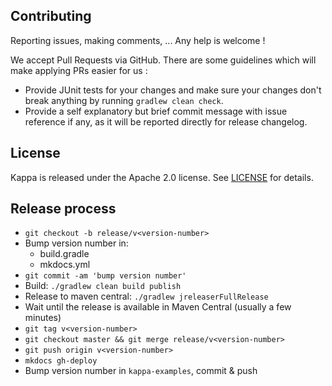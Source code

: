## Contributing

Reporting issues, making comments, ... Any help is welcome !

We accept Pull Requests via GitHub. There are some guidelines which will make applying PRs easier for us :

* Provide JUnit tests for your changes and make sure your changes don't break anything by running `gradlew clean check`.
* Provide a self explanatory but brief commit message with issue reference if any, as it will be reported directly for release changelog.

## License

Kappa is released under the Apache 2.0 license. See [LICENSE](https://github.com/erosb/kappa/blob/master/LICENSE.md) for details.

## Release process

 - `git checkout -b release/v<version-number>`
 - Bump version number in:
     * build.gradle
     * mkdocs.yml
 - `git commit -am 'bump version number'`
 - Build: `./gradlew clean build publish`
 - Release to maven central: `./gradlew jreleaserFullRelease`
 - Wait until the release is available in Maven Central (usually a few minutes)
 - `git tag v<version-number>`
 - `git checkout master && git merge release/v<version-number>`
 - `git push origin v<version-number>`
 - `mkdocs gh-deploy`
 - Bump version number in `kappa-examples`, commit & push
